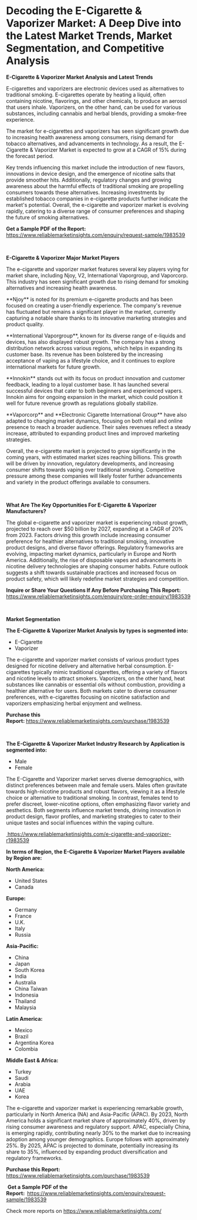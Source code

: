 <p><h1>Decoding the E-Cigarette & Vaporizer Market: A Deep Dive into the Latest Market Trends, Market Segmentation, and Competitive Analysis</h1></p><p><strong>E-Cigarette & Vaporizer Market Analysis and Latest Trends</strong></p>
<p><p>E-cigarettes and vaporizers are electronic devices used as alternatives to traditional smoking. E-cigarettes operate by heating a liquid, often containing nicotine, flavorings, and other chemicals, to produce an aerosol that users inhale. Vaporizers, on the other hand, can be used for various substances, including cannabis and herbal blends, providing a smoke-free experience. </p><p>The market for e-cigarettes and vaporizers has seen significant growth due to increasing health awareness among consumers, rising demand for tobacco alternatives, and advancements in technology. As a result, the E-Cigarette & Vaporizer Market is expected to grow at a CAGR of 15% during the forecast period. </p><p>Key trends influencing this market include the introduction of new flavors, innovations in device design, and the emergence of nicotine salts that provide smoother hits. Additionally, regulatory changes and growing awareness about the harmful effects of traditional smoking are propelling consumers towards these alternatives. Increasing investments by established tobacco companies in e-cigarette products further indicate the market's potential. Overall, the e-cigarette and vaporizer market is evolving rapidly, catering to a diverse range of consumer preferences and shaping the future of smoking alternatives.</p></p>
<p><strong>Get a Sample PDF of the Report:&nbsp;</strong> <a href="https://www.reliablemarketinsights.com/enquiry/request-sample/1983539?utm_campaign=3560&utm_medium=2&utm_source=Github&utm_content=ia&utm_term=06042025&utm_id=e-cigarette-vaporizer">https://www.reliablemarketinsights.com/enquiry/request-sample/1983539</a></p>
<p>&nbsp;</p>
<p><strong>E-Cigarette & Vaporizer Major Market Players</strong></p>
<p><p>The e-cigarette and vaporizer market features several key players vying for market share, including Njoy, V2, International Vaporgroup, and Vaporcorp. This industry has seen significant growth due to rising demand for smoking alternatives and increasing health awareness.</p><p>**Njoy** is noted for its premium e-cigarette products and has been focused on creating a user-friendly experience. The company's revenue has fluctuated but remains a significant player in the market, currently capturing a notable share thanks to its innovative marketing strategies and product quality.</p><p>**International Vaporgroup**, known for its diverse range of e-liquids and devices, has also displayed robust growth. The company has a strong distribution network across various regions, which helps in expanding its customer base. Its revenue has been bolstered by the increasing acceptance of vaping as a lifestyle choice, and it continues to explore international markets for future growth.</p><p>**Innokin** stands out with its focus on product innovation and customer feedback, leading to a loyal customer base. It has launched several successful devices that cater to both beginners and experienced vapers. Innokin aims for ongoing expansion in the market, which could position it well for future revenue growth as regulations globally stabilize.</p><p>**Vaporcorp** and **Electronic Cigarette International Group** have also adapted to changing market dynamics, focusing on both retail and online presence to reach a broader audience. Their sales revenues reflect a steady increase, attributed to expanding product lines and improved marketing strategies.</p><p>Overall, the e-cigarette market is projected to grow significantly in the coming years, with estimated market sizes reaching billions. This growth will be driven by innovation, regulatory developments, and increasing consumer shifts towards vaping over traditional smoking. Competitive pressure among these companies will likely foster further advancements and variety in the product offerings available to consumers.</p></p>
<p>&nbsp;</p>
<p><strong>What Are The Key Opportunities For E-Cigarette & Vaporizer Manufacturers?</strong></p>
<p><p>The global e-cigarette and vaporizer market is experiencing robust growth, projected to reach over $50 billion by 2027, expanding at a CAGR of 20% from 2023. Factors driving this growth include increasing consumer preference for healthier alternatives to traditional smoking, innovative product designs, and diverse flavor offerings. Regulatory frameworks are evolving, impacting market dynamics, particularly in Europe and North America. Additionally, the rise of disposable vapes and advancements in nicotine delivery technologies are shaping consumer habits. Future outlook suggests a shift towards sustainable practices and increased focus on product safety, which will likely redefine market strategies and competition.</p></p>
<p><strong>Inquire or Share Your Questions If Any Before Purchasing This Report:</strong> <a href="https://www.reliablemarketinsights.com/enquiry/pre-order-enquiry/1983539?utm_campaign=3560&utm_medium=2&utm_source=Github&utm_content=ia&utm_term=06042025&utm_id=e-cigarette-vaporizer">https://www.reliablemarketinsights.com/enquiry/pre-order-enquiry/1983539</a></p>
<p>&nbsp;</p>
<p><strong>Market Segmentation</strong></p>
<p><strong>The E-Cigarette & Vaporizer Market Analysis by types is segmented into:</strong></p>
<p><ul><li>E-Cigarette</li><li>Vaporizer</li></ul></p>
<p><p>The e-cigarette and vaporizer market consists of various product types designed for nicotine delivery and alternative herbal consumption. E-cigarettes typically mimic traditional cigarettes, offering a variety of flavors and nicotine levels to attract smokers. Vaporizers, on the other hand, heat substances like cannabis or essential oils without combustion, providing a healthier alternative for users. Both markets cater to diverse consumer preferences, with e-cigarettes focusing on nicotine satisfaction and vaporizers emphasizing herbal enjoyment and wellness.</p></p>
<p><strong>Purchase this Report:&nbsp;</strong><a href="https://www.reliablemarketinsights.com/purchase/1983539?utm_campaign=3560&utm_medium=2&utm_source=Github&utm_content=ia&utm_term=06042025&utm_id=e-cigarette-vaporizer">https://www.reliablemarketinsights.com/purchase/1983539</a></p>
<p>&nbsp;</p>
<p><strong>The E-Cigarette & Vaporizer Market Industry Research by Application is segmented into:</strong></p>
<p><ul><li>Male</li><li>Female</li></ul></p>
<p><p>The E-Cigarette and Vaporizer market serves diverse demographics, with distinct preferences between male and female users. Males often gravitate towards high-nicotine products and robust flavors, viewing it as a lifestyle choice or alternative to traditional smoking. In contrast, females tend to prefer discreet, lower-nicotine options, often emphasizing flavor variety and aesthetics. Both segments influence market trends, driving innovation in product design, flavor profiles, and marketing strategies to cater to their unique tastes and social influences within the vaping culture.</p></p>
<p><a href="https://www.reliablemarketinsights.com/e-cigarette-and-vaporizer-r1983539?utm_campaign=3560&utm_medium=2&utm_source=Github&utm_content=ia&utm_term=06042025&utm_id=e-cigarette-vaporizer">&nbsp;https://www.reliablemarketinsights.com/e-cigarette-and-vaporizer-r1983539</a></p>
<p><strong>In terms of Region, the E-Cigarette & Vaporizer Market Players available by Region are:</strong></p>
<p>
    <p> <strong> North America: </strong>
        <ul>
            <li>United States</li>
            <li>Canada</li>
        </ul>
        </p> 
    <p> <strong> Europe: </strong>
        <ul>
            <li>Germany</li>
            <li>France</li>
            <li>U.K.</li>
            <li>Italy</li>
            <li>Russia</li>
        </ul>
        </p> 
    <p> <strong> Asia-Pacific: </strong>
        <ul>
            <li>China</li>
            <li>Japan</li>
            <li>South Korea</li>
            <li>India</li>
            <li>Australia</li>
            <li>China Taiwan</li>
            <li>Indonesia</li>
            <li>Thailand</li>
            <li>Malaysia</li>
        </ul>
        </p> 
    <p> <strong> Latin America: </strong>
        <ul>
            <li>Mexico</li>
            <li>Brazil</li>
            <li>Argentina Korea</li>
            <li>Colombia</li>
        </ul>
        </p> 
    <p> <strong> Middle East & Africa: </strong>
        <ul>
            <li>Turkey</li>
            <li>Saudi</li>
            <li>Arabia</li>
            <li>UAE</li>
            <li>Korea</li>
        </ul>
    </p>
    </p>
<p><p>The e-cigarette and vaporizer market is experiencing remarkable growth, particularly in North America (NA) and Asia-Pacific (APAC). By 2023, North America holds a significant market share of approximately 40%, driven by rising consumer awareness and regulatory support. APAC, especially China, is emerging rapidly, contributing nearly 30% to the market due to increasing adoption among younger demographics. Europe follows with approximately 25%. By 2025, APAC is projected to dominate, potentially increasing its share to 35%, influenced by expanding product diversification and regulatory frameworks.</p></p>
<p><strong>Purchase this Report: </strong><a href="https://www.reliablemarketinsights.com/purchase/1983539?utm_campaign=3560&utm_medium=2&utm_source=Github&utm_content=ia&utm_term=06042025&utm_id=e-cigarette-vaporizer">https://www.reliablemarketinsights.com/purchase/1983539</a></p>
<p>&nbsp;<strong>Get a Sample PDF of the Report:&nbsp;&nbsp;</strong><a href="https://www.reliablemarketinsights.com/enquiry/request-sample/1983539?utm_campaign=3560&utm_medium=2&utm_source=Github&utm_content=ia&utm_term=06042025&utm_id=e-cigarette-vaporizer">https://www.reliablemarketinsights.com/enquiry/request-sample/1983539</a></p>
<p><strong></strong></p>
<p>Check more reports on <a href="https://www.reliablemarketinsights.com/?utm_campaign=3560&utm_medium=2&utm_source=Github&utm_content=ia&utm_term=06042025&utm_id=e-cigarette-vaporizer">https://www.reliablemarketinsights.com/</a></p>